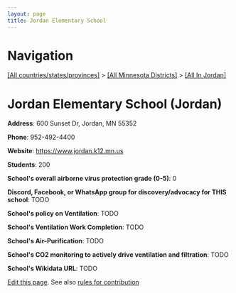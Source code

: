 ```yaml
---
layout: page
title: Jordan Elementary School
---
```

# Navigation

[[All countries/states/provinces]](../../..) > [[All Minnesota Districts]](../..) > [[All In Jordan]](..)

# Jordan Elementary School (Jordan)

**Address**: 600 Sunset Dr, Jordan, MN 55352

**Phone**: 952-492-4400

**Website**: <https://www.jordan.k12.mn.us>

**Students**: 200

**School's overall airborne virus protection grade (0-5)**: 0

**Discord, Facebook, or WhatsApp group for discovery/advocacy for THIS school**: TODO

**School's policy on Ventilation**: TODO

**School's Ventilation Work Completion**: TODO

**School's Air-Purification**: TODO

**School's CO2 monitoring to actively drive ventilation and filtration**: TODO

**School's Wikidata URL**: TODO


[Edit this page](https://github.com/ventilate-schools/MN/edit/main/./Jordan/Jordan_Elementary_School.md). See also [rules for contribution](../../../contribution-rules/)